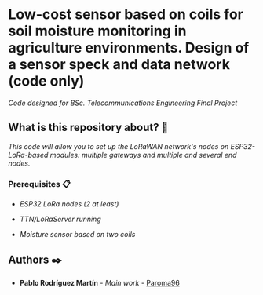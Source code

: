 

# Low-cost sensor based on coils for soil moisture monitoring in agriculture environments. Design of a sensor speck and data network (code only)

_Code designed for  BSc. Telecommunications Engineering Final Project_


## What is this repository about? 🚀

_This code will allow you to set up the LoRaWAN network's nodes on ESP32-LoRa-based modules: multiple gateways and multiple and several end nodes._



### Prerequisites 📋

* _ESP32 LoRa nodes (2 at least)_

* _TTN/LoRaServer running_

* _Moisture sensor based on two coils_



## Authors ✒️


* **Pablo Rodríguez Martín** - *Main work* - [Paroma96](https://github.com/paroma96)

